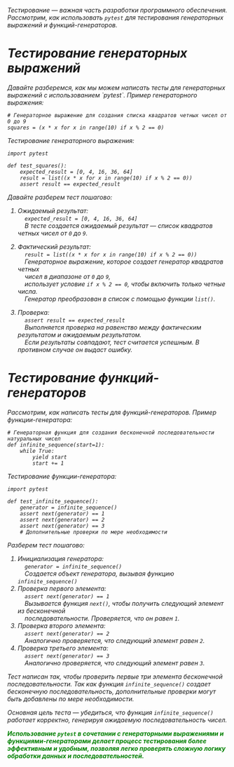 <i>Тестирование — важная часть разработки программного обеспечения. Рассмотрим, как использовать `pytest` для 
тестирования генераторных выражений и функций-генераторов.

<h1> <i>Тестирование генераторных выражений</i> </h1>
Давайте разберемся, как мы можем написать тесты для генераторных выражений с использованием `pytest`.
Пример генераторного выражения:

    # Генераторное выражение для создания списка квадратов четных чисел от 0 до 9
    squares = (x * x for x in range(10) if x % 2 == 0)

Тестирование генераторного выражения:

    import pytest
    
    def test_squares():
        expected_result = [0, 4, 16, 36, 64]
        result = list((x * x for x in range(10) if x % 2 == 0))
        assert result == expected_result


Давайте разберем тест пошагово:
1. Ожидаемый результат:<br>
&nbsp;&nbsp;&nbsp;&nbsp;`expected_result = [0, 4, 16, 36, 64]`<br>
&nbsp;&nbsp;&nbsp;&nbsp;В тесте создается ожидаемый результат — список квадратов четных чисел от `0` до `9`.

2. Фактический результат:<br>
&nbsp;&nbsp;&nbsp;&nbsp;`result = list((x * x for x in range(10) if x % 2 == 0))`<br>
&nbsp;&nbsp;&nbsp;&nbsp;Генераторное выражение, которое создает генератор квадратов четных<br>
&nbsp;&nbsp;&nbsp;&nbsp;чисел в диапазоне от `0` до `9`,<br> 
&nbsp;&nbsp;&nbsp;&nbsp;использует условие `if x % 2 == 0`, чтобы включить только четные числа.<br> 
&nbsp;&nbsp;&nbsp;&nbsp;Генератор преобразован в список с помощью функции `list()`.
3. Проверка:<br>
&nbsp;&nbsp;&nbsp;&nbsp;`assert result == expected_result`<br>
&nbsp;&nbsp;&nbsp;&nbsp;Выполняется проверка на равенство между фактическим результатом и ожидаемым результатом.<br> 
&nbsp;&nbsp;&nbsp;&nbsp;Если результаты совпадают, тест считается успешным. В противном случае он выдаст ошибку.

<h1><i>Тестирование функций-генераторов</i></h1>
Рассмотрим, как написать тесты для функций-генераторов.
Пример функции-генератора:

    # Генераторная функция для создания бесконечной последовательности натуральных чисел
    def infinite_sequence(start=1):
        while True:
            yield start
            start += 1

Тестирование функции-генератора:

    import pytest

    def test_infinite_sequence():
        generator = infinite_sequence()
        assert next(generator) == 1
        assert next(generator) == 2
        assert next(generator) == 3
        # Дополнительные проверки по мере необходимости

Разберем тест пошагово:
1. Инициализация генератора:<br>
&nbsp;&nbsp;&nbsp;&nbsp;`generator = infinite_sequence()`<br>
&nbsp;&nbsp;&nbsp;&nbsp;Создается объект генератора, вызывая функцию `infinite_sequence()`
2. Проверка первого элемента:<br>
&nbsp;&nbsp;&nbsp;&nbsp;`assert next(generator) == 1`<br>
&nbsp;&nbsp;&nbsp;&nbsp;Вызывается функция `next()`, чтобы получить следующий элемент из бесконечной<br>
&nbsp;&nbsp;&nbsp;&nbsp;последовательности. Проверяется, что он равен `1`.
3. Проверка второго элемента:<br>
&nbsp;&nbsp;&nbsp;&nbsp;`assert next(generator) == 2`<br>
&nbsp;&nbsp;&nbsp;&nbsp;Аналогично проверяется, что следующий элемент равен `2`.
4. Проверка третьего элемента:<br>
&nbsp;&nbsp;&nbsp;&nbsp;`assert next(generator) == 3`<br>
&nbsp;&nbsp;&nbsp;&nbsp;Аналогично проверяется, что следующий элемент равен `3`.

Тест написан так, чтобы проверить первые три элемента бесконечной последовательности. Так как функция
`infinite_sequence()` создает бесконечную последовательность, дополнительные проверки могут быть добавлены 
по мере необходимости.

Основная цель теста — убедиться, что функция `infinite_sequence()`
работает корректно, генерируя ожидаемую последовательность чисел.

<span style="color: green;"><i><b>Использование `pytest` в сочетании с генераторными выражениями и 
функциями-генераторами делает процесс тестирования более эффективным и удобным, позволяя легко проверять 
сложную логику обработки данных и последовательностей.</span>
